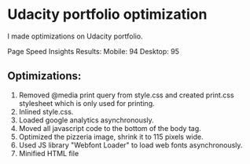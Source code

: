 # Udacity portfolio optimization

I made optimizations on Udacity portfolio.

Page Speed Insights Results:
Mobile: 94
Desktop: 95

## Optimizations:
1. Removed @media print query from style.css and created print.css stylesheet which is only used for printing.
2. Inlined style.css.
3. Loaded google analytics asynchronously.
4. Moved all javascript code to the bottom of the body tag.
5. Optimized the pizzeria image, shrink it to 115 pixels wide.
6. Used JS library "Webfont Loader" to load web fonts asynchronously.
7. Minified HTML file
